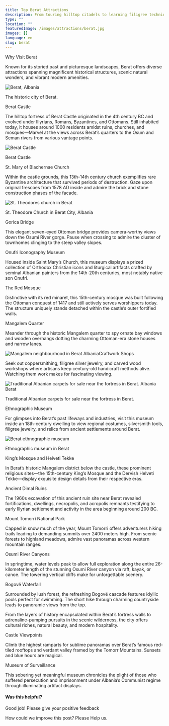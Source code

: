 ```yaml
---
title: Top Berat Attractions
description: From touring hilltop citadels to learning filigree techniques still vital today, discover Berat’s living history legacy spanning fortified medieval walls, whitewater rafting thrills and the bold religious paintings of native son Onufri.
type: ""
location: ""
featuredImage: /images/attractions/berat.jpg
images: []
language: en
slug: berat
---
```


Why Visit Berat

Known for its storied past and picturesque landscapes, Berat offers diverse attractions spanning magnificent historical structures, scenic natural wonders, and vibrant modern amenities.

![Berat, Albania](https://eia476h758b.exactdn.com/wp-content/uploads/2022/09/AdobeStock_82270387.jpeg "AdobeStock 82270387 1024x683")

The historic city of Berat.

Berat Castle

The hilltop fortress of Berat Castle originated in the 4th century BC and evolved under Illyrians, Romans, Byzantines, and Ottomans. Still inhabited today, it houses around 1000 residents amidst ruins, churches, and mosques—Marvel at the views across Berat’s quarters to the Osum and Seman rivers from various vantage points.

![Berat Castle](https://eia476h758b.exactdn.com/wp-content/uploads/2023/07/castle-in-the-mountains-in-Berat-Albania.jpeg "castle in the mountains in Berat Albania")

Berat Castle

St. Mary of Blachernae Church

Within the castle grounds, this 13th-14th century church exemplifies rare Byzantine architecture that survived periods of destruction. Gaze upon original frescoes from 1578 AD inside and admire the brick and stone construction phases of the facade.

![St. Theodores church in Berat](https://eia476h758b.exactdn.com/wp-content/uploads/2022/09/AdobeStock_82272831.jpeg "AdobeStock 82272831 1024x683")

St. Theodore Church in Berat City, Albania

Gorica Bridge

This elegant seven-eyed Ottoman bridge provides camera-worthy views down the Osumi River gorge. Pause when crossing to admire the cluster of townhomes clinging to the steep valley slopes.

Onufri Iconography Museum

Housed inside Saint Mary’s Church, this museum displays a prized collection of Orthodox Christian icons and liturgical artifacts crafted by seminal Albanian painters from the 14th-20th centuries, most notably native son Onufri.

The Red Mosque

Distinctive with its red minaret, this 15th-century mosque was built following the Ottoman conquest of 1417 and still actively serves worshippers today. The structure uniquely stands detached within the castle’s outer fortified walls.

Mangalem Quarter

Meander through the historic Mangalem quarter to spy ornate bay windows and wooden overhangs dotting the charming Ottoman-era stone houses and narrow lanes.

![Mangalem neighbourhood in Berat Albania](https://eia476h758b.exactdn.com/wp-content/uploads/2023/11/Mangalem-neighbourhood-in-Berat-Albania.jpeg "Mangalem neighbourhood in Berat Albania")Craftwork Shops

Seek out coppersmithing, filigree silver jewelry, and carved wood workshops where artisans keep century-old handicraft methods alive. Watching them work makes for fascinating viewing.

![Traditional Albanian carpets for sale near the fortress in Berat. Albania Berat](https://eia476h758b.exactdn.com/wp-content/uploads/2023/11/Traditional-Albanian-carpets-for-sale-near-the-fortress-in-Berat.-Albania-Berat.jpeg "Traditional Albanian carpets for sale near the fortress in Berat. Albania Berat")

Traditional Albanian carpets for sale near the fortress in Berat.

Ethnographic Museum

For glimpses into Berat’s past lifeways and industries, visit this museum inside an 18th-century dwelling to view regional costumes, silversmith tools, filigree jewelry, and relics from ancient settlements around Berat.

![Berat ethnographic museum](https://eia476h758b.exactdn.com/wp-content/uploads/2023/03/Ethnographic-museum-in-Berat.jpeg "Ethnographic museum in Berat")

Ethnographic museum in Berat

King’s Mosque and Helveti Tekke

In Berat’s historic Mangalem district below the castle, these prominent religious sites—the 15th-century King’s Mosque and the Dervish Helveti Tekke—display exquisite design details from their respective eras.

Ancient Dimal Ruins

The 1960s excavation of this ancient ruin site near Berat revealed fortifications, dwellings, necropolis, and acropolis remnants testifying to early Illyrian settlement and activity in the area beginning around 200 BC.

Mount Tomorri National Park

Capped in snow much of the year, Mount Tomorri offers adventurers hiking trails leading to demanding summits over 2400 meters high. From scenic forests to highland meadows, admire vast panoramas across western mountain ranges.

Osumi River Canyons

In springtime, water levels peak to allow full exploration along the entire 26-kilometer length of the stunning Osumi River canyon via raft, kayak, or canoe. The towering vertical cliffs make for unforgettable scenery.

Bogovë Waterfall

Surrounded by lush forest, the refreshing Bogovë cascade features idyllic pools perfect for swimming. The short hike through charming countryside leads to panoramic views from the top.

From the layers of history encapsulated within Berat’s fortress walls to adrenaline-pumping pursuits in the scenic wilderness, the city offers cultural riches, natural beauty, and modern hospitality.

Castle Viewpoints

Climb the highest ramparts for sublime panoramas over Berat’s famous red-tiled rooftops and verdant valley framed by the Tomorr Mountains. Sunsets and blue hours are magical.

Museum of Surveillance

This sobering yet meaningful museum chronicles the plight of those who suffered persecution and imprisonment under Albania’s Communist regime through illuminating artifact displays.

#### Was this helpful?

 

Good job! Please give your positive feedback

How could we improve this post? Please Help us.